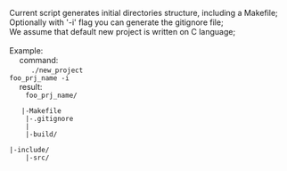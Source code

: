Current script generates initial directories structure, including a Makefile; <br>
Optionally with '-i' flag you can generate the gitignore file; <br>
We assume that default new project is written on C language; <br>
<br>
Example:												<br>
&emsp;			command: 								<br>
&emsp;&emsp;
<code>
	./new_project foo_prj_name -i
</code><br>
&emsp;			result:									<br>
<code>
&emsp;&emsp;	foo_prj_name/							<br>
&emsp;&emsp;	|-Makefile								<br>
&emsp;&emsp;	|-.gitignore							<br>
&emsp;&emsp;	|										<br>
&emsp;&emsp;	|-build/								<br>
&emsp;&emsp;	|-include/								<br>
&emsp;&emsp;	|-src/
</code>
